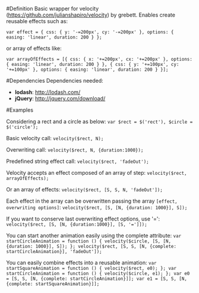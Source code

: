 #Definition
Basic wrapper for velocity (https://github.com/julianshapiro/velocity) by grebett.
Enables create reusable effects such as:

`var effect = {
  css: {
    y: '-=200px',
    cy: '-=200px'
  },
  options: {
    easing: 'linear',
    duration: 200
  }
};`

or array of effects like:

`var arrayOfEffects = [{
  css: {
    x: '+=200px',
    cx: '+=200px'
  },
  options: {
    easing: 'linear',
    duration: 200
  }
}, {
  css: {
    y: '+=100px',
    cy: '+=100px'
  },
  options: {
    easing: 'linear',
    duration: 200
  }
}];`

#Dependencies
Dependencies needed:

* __lodash__: http://lodash.com/
* __jQuery__: http://jquery.com/download/

#Examples

Considering a rect and a circle as below:
`var $rect = $('rect'),
    $circle = $('circle');`

Basic velocity call: 
`velocity($rect, N);`

Overwriting call:
`velocity($rect, N, {duration:1000});`

Predefined string effect call:
`velocity($rect, 'fadeOut');`

Velocity accepts an effect composed of an array of step:
`velocity($rect, arrayOfEffects);`

Or an array of effects:
`velocity($rect, [S, S, N, 'fadeOut']);`

Each effect in the array can be overwritten passing the array `[effect, overwriting options]`:
`velocity($rect, [S, [N, {duration: 1000}], S]);`

If you want to conserve last overwriting effect options, use '=':
`velocity($rect, [S, [N, {duration:1000}], [S, '=']]);`

You can start another animation easily using the complete attribute:
`var startCircleAnimation = function () {
    velocity($circle, [S, [N, {duration: 1000}], S]);
};
velocity($rect, [S, S, [N, {complete: startCircleAnimation}], 'fadeOut']);`

You can easily combine effects into a reusable animation:
`var startSquareAnimation = function () {
    velocity($rect, e0);
};
var startCircleAnimation = function () {
    velocity($circle, e1);
};
var e0 = [S, S, [N, {complete: startCircleAnimation}]];
var e1 = [S, S, [N, {complete: startSquareAnimation}]];
`
